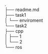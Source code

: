 .  
├── readme.md  
├── task1  
│   └── enviroment  
└── task2  
├── cpp  
│   ├── 1  
│   └── 2  
└── ros 
